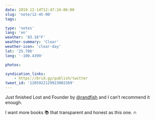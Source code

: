 ```yaml
---
date: 2019-12-14T12:47:24-06:00
slug: 'note/12-45-00'
tags:

type: 'notes'
lang: 'en'
weather: '83.16°F'
weather-summary: 'Clear'
weather-icon: 'clear-day'
lat: '25.786'
long: '-100.4399'

photos:

syndication_links:
    - https://brid.gy/publish/twitter
tweet_id: '1205922129923002369'
---
```

Just finished Lost and Founder by <a href="https://twitter.com/@randfish">@randfish</a> and I can’t recommend it enough. 

I want more books 📚 that transparent and honest as this one. 🔥